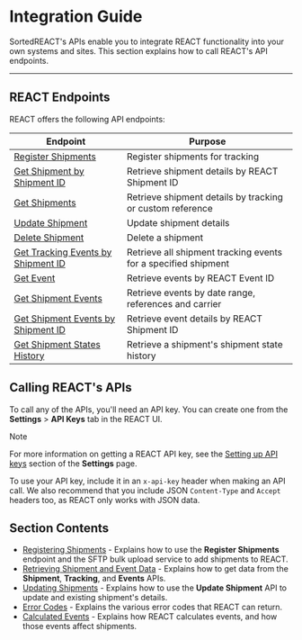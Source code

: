 # Integration Guide

SortedREACT's APIs enable you to integrate REACT functionality into your own systems and sites. This section explains how to call REACT's API endpoints.

---

## REACT Endpoints

REACT offers the following API endpoints:

<div class="table-1">

| Endpoint                                                                                               | Purpose                                                        |
| ------------------------------------------------------------------------------------------------------ | -------------------------------------------------------------- |
| [Register Shipments](https://docs.sorted.com/react/api/#RegisterShipments)                             | Register shipments for tracking                                |
| [Get Shipment by Shipment ID](https://docs.sorted.com/react/api/#GetShipmentbyShipmentID)              | Retrieve shipment details by REACT Shipment ID                 |
| [Get Shipments](https://docs.sorted.com/react/api/#GetShipments)                                       | Retrieve shipment details by tracking or custom reference      |
| [Update Shipment](https://docs.sorted.com/react/api/#UpdateShipment)                                   | Update shipment details                                        |
| [Delete Shipment](https://docs.sorted.com/react/api/#DeleteShipment)                                   | Delete a shipment                                              |
| [Get Tracking Events by Shipment ID](https://docs.sorted.com/react/api/#GetTrackingEventsbyShipmentID) | Retrieve all shipment tracking events for a specified shipment |
| [Get Event](https://docs.sorted.com/react/api/#GetEvent)                                               | Retrieve events by REACT Event ID                              |
| [Get Shipment Events](https://docs.sorted.com/react/api/#GetShipmentEvents)                            | Retrieve events by date range, references and carrier          |
| [Get Shipment Events by Shipment ID](https://docs.sorted.com/react/api/#GetShipmentEventsbyShipmentID) | Retrieve event details by REACT Shipment ID                    |
| [Get Shipment States History](https://docs.sorted.com/react/api/#GetShipmentStatesHistory)             | Retrieve a shipment's shipment state history                   |

</div>
<p></p>

## Calling REACT's APIs

To call any of the APIs, you'll need an API key. You can create one from the **Settings** > **API Keys** tab in the REACT UI.

> [!NOTE]
>
> For more information on getting a REACT API key, see the [Setting up API keys](/react/help/settings.html#setting-up-api-keys) section of the **Settings** page.

To use your API key, include it in an `x-api-key` header when making an API call. We also recommend that you include JSON `Content-Type` and `Accept` headers too, as REACT only works with JSON data. 

## Section Contents

* [Registering Shipments](registering-shipments.md) - Explains how to use the **Register Shipments** endpoint and the SFTP bulk upload service to add shipments to REACT. 
* [Retrieving Shipment and Event Data](retrieving-data.md) - Explains how to get data from the **Shipment**, **Tracking**, and **Events** APIs.
* [Updating Shipments](updating-shipments.md) - Explains how to use the **Update Shipment** API to update and existing shipment's details.
* [Error Codes](error-codes.md) - Explains the various error codes that REACT can return.
* [Calculated Events](calc-events.md) - Explains how REACT calculates events, and how those events affect shipments.